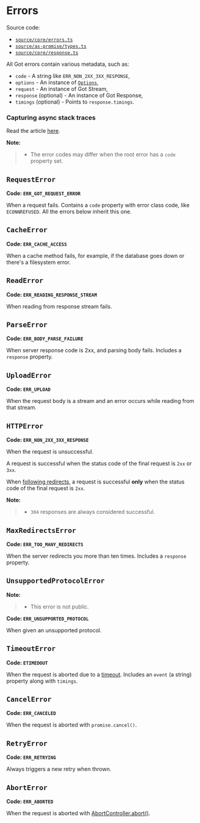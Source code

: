 # Errors

Source code:

- [`source/core/errors.ts`](../source/core/errors.ts)
- [`source/as-promise/types.ts`](../source/as-promise/types.ts)
- [`source/core/response.ts`](../source/core/response.ts)

All Got errors contain various metadata, such as:

- `code` - A string like `ERR_NON_2XX_3XX_RESPONSE`,
- `options` - An instance of [`Options`](2-options.md),
- `request` - An instance of Got Stream,
- `response` (optional) - An instance of Got Response,
- `timings` (optional) - Points to `response.timings`.

### Capturing async stack traces

Read the article [here](async-stack-traces.md).

**Note:**

> - The error codes may differ when the root error has a `code` property set.

## `RequestError`

**Code: `ERR_GOT_REQUEST_ERROR`**

When a request fails. Contains a `code` property with error class code, like `ECONNREFUSED`. All the errors below inherit this one.

## `CacheError`

**Code: `ERR_CACHE_ACCESS`**

When a cache method fails, for example, if the database goes down or there's a filesystem error.

## `ReadError`

**Code: `ERR_READING_RESPONSE_STREAM`**

When reading from response stream fails.

## `ParseError`

**Code: `ERR_BODY_PARSE_FAILURE`**

When server response code is 2xx, and parsing body fails. Includes a `response` property.

## `UploadError`

**Code: `ERR_UPLOAD`**

When the request body is a stream and an error occurs while reading from that stream.

## `HTTPError`

**Code: `ERR_NON_2XX_3XX_RESPONSE`**

When the request is unsuccessful.

A request is successful when the status code of the final request is `2xx` or `3xx`.

When [following redirects](2-options.md#followredirect), a request is successful **only** when the status code of the final request is `2xx`.

**Note:**

> - `304` responses are always considered successful.

## `MaxRedirectsError`

**Code: `ERR_TOO_MANY_REDIRECTS`**

When the server redirects you more than ten times. Includes a `response` property.

## `UnsupportedProtocolError`

**Note:**

> - This error is not public.

**Code: `ERR_UNSUPPORTED_PROTOCOL`**

When given an unsupported protocol.

## `TimeoutError`

**Code: `ETIMEDOUT`**

When the request is aborted due to a [timeout](6-timeout.md). Includes an `event` (a string) property along with `timings`.

## `CancelError`

**Code: `ERR_CANCELED`**

When the request is aborted with `promise.cancel()`.

## `RetryError`

**Code: `ERR_RETRYING`**

Always triggers a new retry when thrown.

## `AbortError`

**Code: `ERR_ABORTED`**

When the request is aborted with [AbortController.abort()](https://developer.mozilla.org/en-US/docs/Web/API/AbortController/abort).
